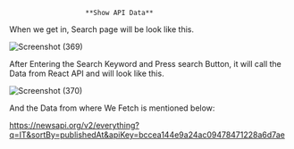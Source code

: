                        **Show API Data**


When we get in, Search page will be look like this.

![Screenshot (369)](https://user-images.githubusercontent.com/47950367/128610793-1aa71f9f-2b43-4523-aca0-6aa5f462d8a8.png)


After Entering the Search Keyword and Press search Button, it will call the Data from React API and will look like this.

![Screenshot (370)](https://user-images.githubusercontent.com/47950367/128610797-e165140c-31d9-4661-9008-694cd53c5aee.png)

And the Data from where We Fetch is mentioned below:

https://newsapi.org/v2/everything?q=IT&sortBy=publishedAt&apiKey=bccea144e9a24ac09478471228a6d7ae















